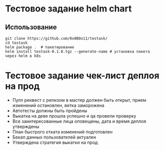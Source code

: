 # Тестовое задание helm chart

## Использование
```
git clone https://github.com/0x0B0x11/testask/  
cd testask  
helm package .  # пакетирование  
helm install testask-0.1.0.tgz --generate-name # установка пакета через helm в k8s  
```
# Тестовое задание чек-лист деплоя на прод

- Пулл реквест с релизом в мастер должен быть открыт, прием изменений остановлен, ветка заморожена  
- Автотесты должны быть пройдены   
- Выкатка на деве прошла успешно и qa провели проверку  
- Все заинтересованные лица оповещены, дата и время деплоя утверждены  
- План быстрого отката изменений подготовлен
- Бекап данных пользователей актуален
- Утверждена стратегия выкатки на прод

